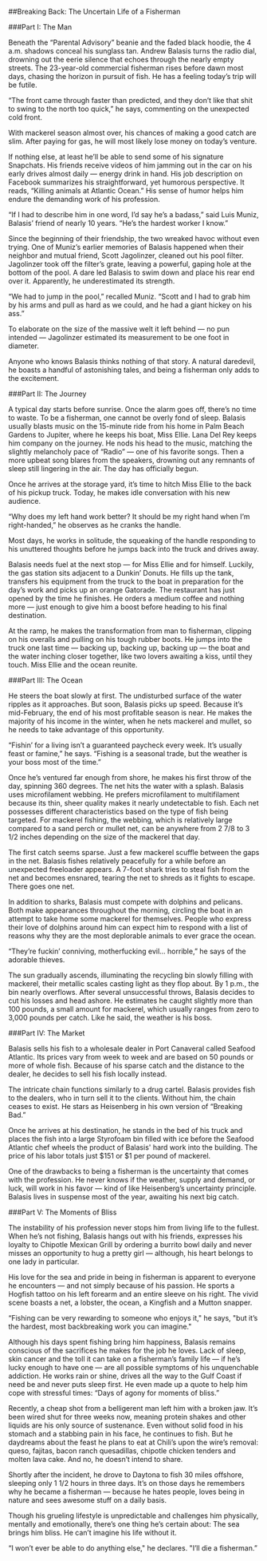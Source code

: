 ##Breaking Back: The Uncertain Life of a Fisherman


###Part I: The Man

Beneath the “Parental Advisory” beanie and the faded black hoodie, the 4 a.m. shadows conceal his sunglass tan. Andrew Balasis turns the radio dial, drowning out the eerie silence that echoes through the nearly empty streets. The 23-year-old commercial fisherman rises before dawn most days, chasing the horizon in pursuit of fish. He has a feeling today’s trip will be futile. 

“The front came through faster than predicted, and they don’t like that shit to swing to the north too quick,” he says, commenting on the unexpected cold front.

With mackerel season almost over, his chances of making a good catch are slim. After paying for gas, he will most likely lose money on today’s venture.  

If nothing else, at least he’ll be able to send some of his signature Snapchats. His friends receive videos of him jamming out in the car on his early drives almost daily — energy drink in hand. His job description on Facebook summarizes his straightforward, yet humorous perspective. It reads, “Killing animals at Atlantic Ocean.” His sense of humor helps him endure the demanding work of his profession. 

“If I had to describe him in one word, I’d say he’s a badass,” said Luis Muniz, Balasis’ friend of nearly 10 years. “He’s the hardest worker I know.” 

Since the beginning of their friendship, the two wreaked havoc without even trying. One of Muniz’s earlier memories of Balasis happened when their neighbor and mutual friend, Scott Jagolinzer, cleaned out his pool filter. Jagolinzer took off the filter’s grate, leaving a powerful, gaping hole at the bottom of the pool. A dare led Balasis to swim down and place his rear end over it. Apparently, he underestimated its strength.

“We had to jump in the pool,” recalled Muniz. “Scott and I had to grab him by his arms and pull as hard as we could, and he had a giant hickey on his ass.”

To elaborate on the size of the massive welt it left behind — no pun intended — Jagolinzer estimated its measurement to be one foot in diameter.   

Anyone who knows Balasis thinks nothing of that story. A natural daredevil, he boasts a handful of astonishing tales, and being a fisherman only adds to the excitement. 
 


###Part II: The Journey

A typical day starts before sunrise. Once the alarm goes off, there’s no time to waste. To be a fisherman, one cannot be overly fond of sleep. Balasis usually blasts music on the 15-minute ride from his home in Palm Beach Gardens to Jupiter, where he keeps his boat, Miss Ellie. Lana Del Rey keeps him company on the journey. He nods his head to the music, matching the slightly melancholy pace of “Radio” — one of his favorite songs. Then a more upbeat song blares from the speakers, drowning out any remnants of sleep still lingering in the air. The day has officially begun.   

Once he arrives at the storage yard, it’s time to hitch Miss Ellie to the back of his pickup truck. Today, he makes idle conversation with his new audience. 

“Why does my left hand work better? It should be my right hand when I’m right-handed,” he observes as he cranks the handle. 

Most days, he works in solitude, the squeaking of the handle responding to his unuttered thoughts before he jumps back into the truck and drives away. 

Balasis needs fuel at the next stop — for Miss Ellie and for himself.  Luckily, the gas station sits adjacent to a Dunkin’ Donuts. He fills up the tank, transfers his equipment from the truck to the boat in preparation for the day’s work and picks up an orange Gatorade. The restaurant has just opened by the time he finishes. He orders a medium coffee and nothing more — just enough to give him a boost before heading to his final destination. 

At the ramp, he makes the transformation from man to fisherman, clipping on his overalls and pulling on his tough rubber boots. He jumps into the truck one last time — backing up, backing up, backing up — the boat and the water inching closer together, like two lovers awaiting a kiss, until they touch. Miss Ellie and the ocean reunite. 
 

###Part III: The Ocean

He steers the boat slowly at first. The undisturbed surface of the water ripples as it approaches. But soon, Balasis picks up speed. Because it’s mid-February, the end of his most profitable season is near. He makes the majority of his income in the winter, when he nets mackerel and mullet, so he needs to take advantage of this opportunity.    

“Fishin’ for a living isn’t a guaranteed paycheck every week. It’s usually feast or famine,” he says.  “Fishing is a seasonal trade, but the weather is your boss most of the time.” 

Once he’s ventured far enough from shore, he makes his first throw of the day, spinning 360 degrees. The net hits the water with a splash. Balasis uses microfilament webbing. He prefers microfilament to multifilament because its thin, sheer quality makes it nearly undetectable to fish. Each net possesses different characteristics based on the type of fish being targeted. For mackerel fishing, the webbing, which is relatively large compared to a sand perch or mullet net, can be anywhere from 2 7/8 to 3 1/2 inches depending on the size of the mackerel that day. 

The first catch seems sparse. Just a few mackerel scuffle between the gaps in the net. Balasis fishes relatively peacefully for a while before an unexpected freeloader appears. A 7-foot shark tries to steal fish from the net and becomes ensnared, tearing the net to shreds as it fights to escape.  There goes one net. 

In addition to sharks, Balasis must compete with dolphins and pelicans. Both make appearances throughout the morning, circling the boat in an attempt to take home some mackerel for themselves. People who express their love of dolphins around him can expect him to respond with a list of reasons why they are the most deplorable animals to ever grace the ocean. 

“They’re fuckin’ conniving, motherfucking evil… horrible,” he says of the adorable thieves. 

The sun gradually ascends, illuminating the recycling bin slowly filling with mackerel, their metallic scales casting light as they flop about. By 1 p.m., the bin nearly overflows. After several unsuccessful throws, Balasis decides to cut his losses and head ashore. He estimates he caught slightly more than 100 pounds, a small amount for mackerel, which usually ranges from zero to 3,000 pounds per catch.  Like he said, the weather is his boss. 



###Part IV: The Market

Balasis sells his fish to a wholesale dealer in Port Canaveral called Seafood Atlantic. Its prices vary from week to week and are based on 50 pounds or more of whole fish. Because of his sparse catch and the distance to the dealer, he decides to sell his fish locally instead. 

The intricate chain functions similarly to a drug cartel. Balasis provides fish to the dealers, who in turn sell it to the clients. Without him, the chain ceases to exist. He stars as Heisenberg in his own version of “Breaking Bad.”

Once he arrives at his destination, he stands in the bed of his truck and places the fish into a large Styrofoam bin filled with ice before the Seafood Atlantic chef wheels the product of Balasis' hard work into the building. The price of his labor totals just $151 or $1 per pound of mackerel. 

One of the drawbacks to being a fisherman is the uncertainty that comes with the profession.  He never knows if the weather, supply and demand, or luck, will work in his favor — kind of like Heisenberg’s uncertainty principle. Balasis lives in suspense most of the year, awaiting his next big catch.  
 

###Part V: The Moments of Bliss

The instability of his profession never stops him from living life to the fullest. When he’s not fishing, Balasis hangs out with his friends, expresses his loyalty to Chipotle Mexican Grill by ordering a burrito bowl daily and never misses an opportunity to hug a pretty girl — although, his heart belongs to one lady in particular.  

His love for the sea and pride in being in fisherman is apparent to everyone he encounters — and not simply because of his passion. He sports a Hogfish tattoo on his left forearm and an entire sleeve on his right. The vivid scene boasts a net, a lobster, the ocean, a Kingfish and a Mutton snapper. 

“Fishing can be very rewarding to someone who enjoys it," he says, "but it’s the hardest, most backbreaking work you can imagine." 

Although his days spent fishing bring him happiness, Balasis remains conscious of the sacrifices he makes for the job he loves. Lack of sleep, skin cancer and the toll it can take on a fisherman’s family life — if he’s lucky enough to have one — are all possible symptoms of his unquenchable addiction. He works rain or shine, drives all the way to the Gulf Coast if need be and never puts sleep first. He even made up a quote to help him cope with stressful times: “Days of agony for moments of bliss.”

Recently, a cheap shot from a belligerent man left him with a broken jaw. It’s been wired shut for three weeks now, meaning protein shakes and other liquids are his only source of sustenance. Even without solid food in his stomach and a stabbing pain in his face, he continues to fish. But he daydreams about the feast he plans to eat at Chili’s upon the wire’s removal: queso, fajitas, bacon ranch quesadillas, chipotle chicken tenders and molten lava cake. And no, he doesn’t intend to share.

Shortly after the incident, he drove to Daytona to fish 30 miles offshore, sleeping only 1 1/2 hours in three days. It’s on those days he remembers why he became a fisherman — because he hates people, loves being in nature and sees awesome stuff on a daily basis. 

Though his grueling lifestyle is unpredictable and challenges him physically, mentally and emotionally, there’s one thing he’s certain about: The sea brings him bliss. He can’t imagine his life without it.

“I won’t ever be able to do anything else," he declares. "I’ll die a fisherman.” 

